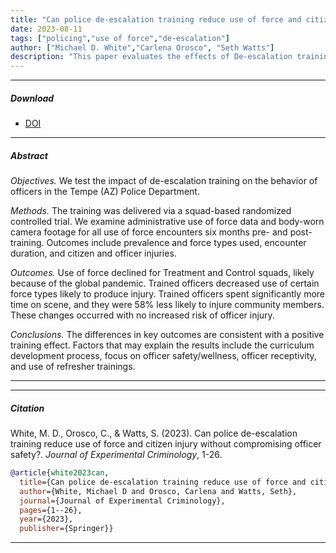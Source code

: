 ```yaml
---
title: "Can police de-escalation training reduce use of force and citizen injury without compromising officer safety?"
date: 2023-08-11
tags: ["policing","use of force","de-escalation"]
author: ["Michael D. White","Carlena Orosco", "Seth Watts"]
description: "This paper evaluates the effects of De-escalation training on use of force and citizen injury. Published in the Journal of Experimental Criminology, 2023." 
---
```


---

##### Download

+ [DOI](10.1007/s11292-023-09584-8)

---

##### Abstract

*Objectives.* We test the impact of de-escalation training on the behavior of officers in the Tempe (AZ) Police Department.

*Methods.* The training was delivered via a squad-based randomized controlled trial. We examine administrative use of force data and body-worn camera footage for all use of force encounters six months pre- and post-training. Outcomes include prevalence and force types used, encounter duration, and citizen and officer injuries.

*Outcomes.* Use of force declined for Treatment and Control squads, likely because of the global pandemic. Trained officers decreased use of certain force types likely to produce injury. Trained officers spent significantly more time on scene, and they were 58\% less likely to injure community members. These changes occurred with no increased risk of officer injury.

*Conclusions.* The differences in key outcomes are consistent with a positive training effect. Factors that may explain the results include the curriculum development process, focus on officer safety/wellness, officer receptivity, and use of refresher trainings.

---

---

##### Citation

White, M. D., Orosco, C., \& Watts, S. (2023). Can police de-escalation training reduce use of force and citizen injury without compromising officer safety?. *Journal of Experimental Criminology*, 1-26.

```BibTeX
@article{white2023can,
  title={Can police de-escalation training reduce use of force and citizen injury without compromising officer safety?},
  author={White, Michael D and Orosco, Carlena and Watts, Seth},
  journal={Journal of Experimental Criminology},
  pages={1--26},
  year={2023},
  publisher={Springer}}
```

---
